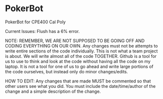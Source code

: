 PokerBot
========

PokerBot for CPE400 Cal Poly

Current Issues: Flush has a 6% error.

NOTE:
REMEMBER, WE ARE NOT SUPPOSED TO BE GOING OFF AND CODING EVERYTHING ON OUR OWN. Any changes must
not be attempts to write entire sections of the code individually. This is not what a team project
is about. We will write almost all of the code TOGETHER. Github is a tool for us to use to think and look
at the code without having all the code on my laptop. It is not a tool for one of us to go ahead and write
large portions of the code ourselves, but instead only do minor changes/edits.


HOW TO EDIT:
Any changes that are made MUST be commented so that other users see what you did.
You must include the date/time/author of the change and a simple description of the change.


